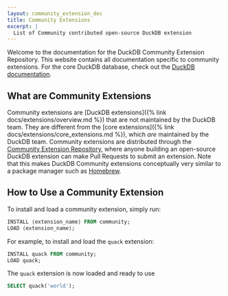 ```yaml
---
layout: community_extension_doc
title: Community Extensions
excerpt: |
  List of Community contributed open-source DuckDB extension 
---
```


Welcome to the documentation for the DuckDB Community Extension Repository.
This website contains all documentation specific to community extensions.
For the core DuckDB database, check out the [DuckDB documentation](https://duckdb.org/docs/).

## What are Community Extensions

Community extensions are [DuckDB extensions]({% link docs/extensions/overview.md %}) that are not maintained by the DuckDB team.
They are different from the [core extensions]({% link docs/extensions/core_extensions.md %}), which *are* maintained by the DuckDB team.
Community extensions are distributed through the [Community Extension Repository](https://github.com/duckdb/community-extensions), where anyone building an open-source DuckDB extension can make Pull Requests to submit an extension.
Note that this makes DuckDB Community extensions conceptually very similar to a package manager such as [Homebrew](https://brew.sh/).

## How to Use a Community Extension

To install and load a community extension, simply run:

```sql
INSTALL ⟨extension_name⟩ FROM community;
LOAD ⟨extension_name⟩;
```

For example, to install and load the `quack` extension:

```sql
INSTALL quack FROM community;
LOAD quack;
```

The `quack` extension is now loaded and ready to use

```sql
SELECT quack('world');
```
